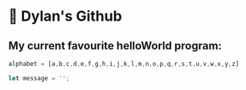 # 👑 Dylan's Github



## My current favourite helloWorld program:
```js
alphabet = [a,b,c,d,e,f,g,h,i,j,k,l,m,n,o,p,q,r,s,t,u,v,w,x,y,z]

let message = '';
```
